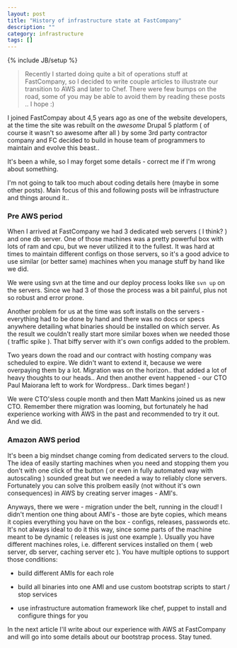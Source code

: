 ```yaml
---
layout: post
title: "History of infrastructure state at FastCompany"
description: ""
category: infrastructure 
tags: []
---
```

{% include JB/setup %}

> Recently I started doing quite a bit of operations stuff at FastCompany, so I decided to write couple articles to illustrate our transition to AWS and later to Chef. There were few bumps on the road, some of you may be able to avoid them by reading these posts .. I hope :)

I joined FastCompay about 4,5 years ago as one of the website developers, at the time the site was rebuilt on the *awesome* Drupal 5 platform ( of course it wasn't so awesome after all ) by some 3rd party contractor company and FC decided to build in house team of programmers to maintain and evolve this beast.. 

It's been a while, so I may forget some details - correct me if I'm wrong about something.

I'm not going to talk too much about coding details here (maybe in some other posts). Main focus of this and following posts will be infrastructure and things around it.. 

### Pre AWS period

When I arrived at FastCompany we had 3 dedicated web servers ( I think? ) and one db server. One of those machines was a pretty powerful box with lots of ram and cpu, but we never utilized it to the fullest. It was hard at times to maintain different configs on those servers, so it's a good advice to use similar (or better same) machines when you manage stuff by hand like we did. 

We were using svn at the time and our deploy process looks like `svn up` on the servers. Since we had 3 of those the process was a bit painful, plus not so robust and error prone.

Another problem for us at the time was soft installs on the servers - everything had to be done by hand and there was no docs or specs anywhere detailing what binaries should be installed on which server. As the result we couldn't really start more similar boxes when we needed those ( traffic spike ). That biffy server with it's own configs added to the problem.

Two years down the road and our contract with hosting company was scheduled to expire. We didn't want to extend it, because we were overpaying them by a lot. Migration was on the horizon.. that added a lot of heavy thoughts to our heads.. And then another event happened - our CTO Paul Maiorana left to work for Wordpress.. Dark times began! )

We were CTO'sless couple month and then Matt Mankins joined us as new CTO. Remember there migration was looming, but fortunately he had experience working with AWS in the past and recommended to try it out. And we did.


### Amazon AWS period

It's been a big mindset change coming from dedicated servers to the cloud. The idea of easily starting machines when you need  and stopping them you don't with one click of the button ( or even in fully automated way with autoscaling ) sounded great but we needed a way to reliably clone servers. Fortunately you can solve this prolbem easily (not without it's own consequences) in AWS by creating server images - AMI's. 

Anyways, there we were - migration under the belt, running in the cloud! I didn't mention one thing about AMI's - those are byte copies, which means it copies everything you have on the box - configs, releases, passwords etc. It's not always ideal to do it this way, since some parts of the machine meant to be dynamic ( releases is just one example ). Usually you have different machines roles, i.e. different services installed on them ( web server, db server, caching server etc ). You have multiple options to support those conditions:

* build different AMIs for each role

* build all binaries into one AMI and use custom bootstrap scripts to start / stop services

* use infrastructure automation framework like chef, puppet to install and configure things for you

In the next article I'll write about our experience with AWS at FastCompany and will go into some details about our bootstrap process. Stay tuned.

